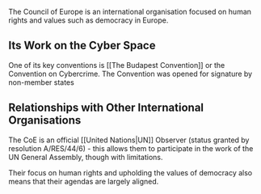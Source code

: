 The Council of Europe is an international organisation focused on human rights and values such as democracy in Europe.

## Its Work on the Cyber Space
One of its key conventions is  [[The Budapest Convention]] or the Convention on Cybercrime. The Convention was opened for signature by non-member states

## Relationships with Other International Organisations
The CoE is an official [[United Nations|UN]] Observer (status granted by resolution A/RES/44/6) - this allows them to participate in the work of the UN General Assembly, though with limitations.

Their focus on human rights and upholding the values of democracy also means that their agendas are largely aligned.
